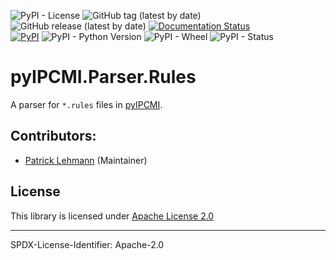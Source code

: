 ![PyPI - License](https://img.shields.io/pypi/l/pyIPCMI.Parser.Rules)
![GitHub tag (latest by date)](https://img.shields.io/github/v/tag/Paebbels/pyIPCMI.Parser.Rules) 
![GitHub release (latest by date)](https://img.shields.io/github/v/release/Paebbels/pyIPCMI.Parser.Rules)
[![Documentation Status](https://readthedocs.org/projects/pyipcmi.parser.rules/badge/?version=latest)](https://pygenericpath.readthedocs.io/en/latest/?badge=latest)  
[![PyPI](https://img.shields.io/pypi/v/pyIPCMI.Parser.Rules)](https://pypi.org/project/pyIPCMI.Parser.Rules/)
![PyPI - Python Version](https://img.shields.io/pypi/pyversions/pyIPCMI.Parser.Rules)
![PyPI - Wheel](https://img.shields.io/pypi/wheel/pyIPCMI.Parser.Rules)
![PyPI - Status](https://img.shields.io/pypi/status/pyIPCMI.Parser.Rules)

# pyIPCMI.Parser.Rules

A parser for `*.rules` files in [pyIPCMI](https://github.com/Paebbels/pyIPCMI).


## Contributors:

* [Patrick Lehmann](https://github.com/Paebbels) (Maintainer)


## License

This library is licensed under [Apache License 2.0](LICENSE.md)

-------------------------

SPDX-License-Identifier: Apache-2.0
